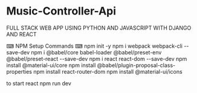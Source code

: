 # Music-Controller-Api
FULL STACK WEB APP USING PYTHON AND JAVASCRIPT WITH DJANGO AND REACT



⌨ NPM Setup Commands ⌨ 
npm init -y
npm i webpack webpack-cli --save-dev
npm i @babel/core babel-loader @babel/preset-env @babel/preset-react --save-dev
npm i react react-dom --save-dev
npm install @material-ui/core
npm install @babel/plugin-proposal-class-properties
npm install react-router-dom
npm install @material-ui/icons

to start react 
npm run dev
